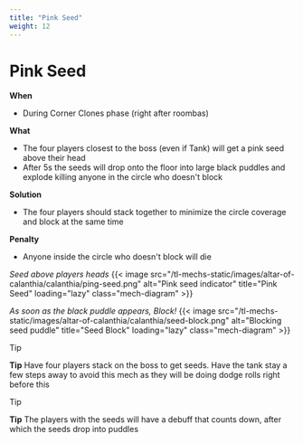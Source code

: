 ```yaml
---
title: "Pink Seed"
weight: 12
---
```


# Pink Seed

**When**
- During Corner Clones phase (right after roombas)

**What**
- The four players closest to the boss (even if Tank) will get a pink seed above their head
- After 5s the seeds will drop onto the floor into large black puddles and explode killing anyone in the circle who doesn't block

**Solution**
- The four players should stack together to minimize the circle coverage and block at the same time

**Penalty**
- Anyone inside the circle who doesn't block will die

_Seed above players heads_
{{< image src="/tl-mechs-static/images/altar-of-calanthia/calanthia/ping-seed.png" alt="Pink seed indicator" title="Pink Seed" loading="lazy" class="mech-diagram" >}}

_As soon as the black puddle appears, Block!_
{{< image src="/tl-mechs-static/images/altar-of-calanthia/calanthia/seed-block.png" alt="Blocking seed puddle" title="Seed Block" loading="lazy" class="mech-diagram" >}}

> [!TIP]
> **Tip**
> Have four players stack on the boss to get seeds. Have the tank stay a few steps away to avoid this mech as they will be doing dodge rolls right before this

> [!TIP]
> **Tip**
> The players with the seeds will have a debuff that counts down, after which the seeds drop into puddles
